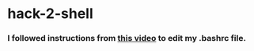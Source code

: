 # hack-2-shell

### I followed instructions from [this video](https://www.youtube.com/watch?v=vDOVEDl2z84) to edit my .bashrc file.
